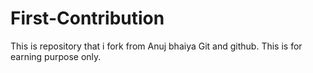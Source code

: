 # First-Contribution
This is repository that i fork from Anuj bhaiya Git and github.
This is for earning purpose only.
